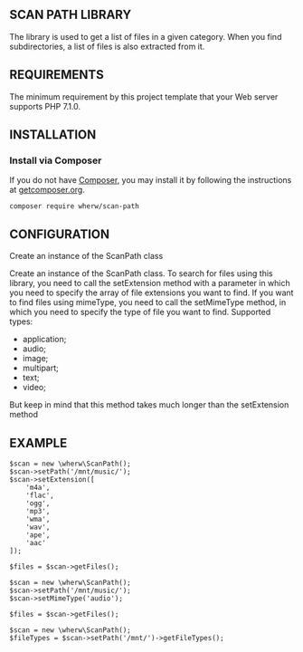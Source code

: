 SCAN PATH LIBRARY
-----------------
The library is used to get a list of files in a given category. When you find subdirectories, a list of files is also extracted from it.

REQUIREMENTS
------------
The minimum requirement by this project template that your Web server supports PHP 7.1.0.

INSTALLATION
------------
### Install via Composer
If you do not have [Composer](http://getcomposer.org/), you may install it by following the instructions
at [getcomposer.org](http://getcomposer.org/doc/00-intro.md#installation-nix).

~~~
composer require wherw/scan-path
~~~

CONFIGURATION
-------------
Create an instance of the ScanPath class

Create an instance of the ScanPath class. To search for files using this library, you need to call the setExtension method with a parameter in which you need to specify the array of file extensions you want to find. If you want to find files using mimeType, you need to call the setMimeType method, in which you need to specify the type of file you want to find. Supported types:
 - application; 
 - audio;
 - image;
 - multipart;
 - text;
 - video;

But keep in mind that this method takes much longer than the setExtension method

EXAMPLE
-------
~~~
$scan = new \wherw\ScanPath();
$scan->setPath('/mnt/music/');
$scan->setExtension([
    'm4a',
    'flac',
    'ogg',
    'mp3',
    'wma',
    'wav',
    'ape',
    'aac'
]);

$files = $scan->getFiles();
~~~

~~~
$scan = new \wherw\ScanPath();
$scan->setPath('/mnt/music/');
$scan->setMimeType('audio');

$files = $scan->getFiles();
~~~

~~~
$scan = new \wherw\ScanPath();
$fileTypes = $scan->setPath('/mnt/')->getFileTypes();
~~~